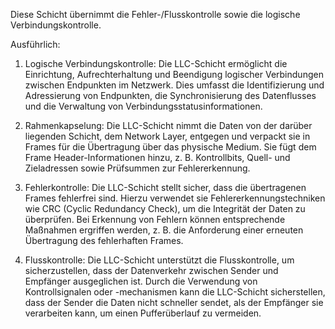 Diese Schicht übernimmt die Fehler-/Flusskontrolle sowie die logische Verbindungskontrolle. 

Ausführlich:
1. Logische Verbindungskontrolle: Die LLC-Schicht ermöglicht die Einrichtung, Aufrechterhaltung und Beendigung logischer Verbindungen zwischen Endpunkten im Netzwerk. Dies umfasst die Identifizierung und Adressierung von Endpunkten, die Synchronisierung des Datenflusses und die Verwaltung von Verbindungsstatusinformationen.
    
2. Rahmenkapselung: Die LLC-Schicht nimmt die Daten von der darüber liegenden Schicht, dem Network Layer, entgegen und verpackt sie in Frames für die Übertragung über das physische Medium. Sie fügt dem Frame Header-Informationen hinzu, z. B. Kontrollbits, Quell- und Zieladressen sowie Prüfsummen zur Fehlererkennung.
    
3. Fehlerkontrolle: Die LLC-Schicht stellt sicher, dass die übertragenen Frames fehlerfrei sind. Hierzu verwendet sie Fehlererkennungstechniken wie CRC (Cyclic Redundancy Check), um die Integrität der Daten zu überprüfen. Bei Erkennung von Fehlern können entsprechende Maßnahmen ergriffen werden, z. B. die Anforderung einer erneuten Übertragung des fehlerhaften Frames.
    
4. Flusskontrolle: Die LLC-Schicht unterstützt die Flusskontrolle, um sicherzustellen, dass der Datenverkehr zwischen Sender und Empfänger ausgeglichen ist. Durch die Verwendung von Kontrollsignalen oder -mechanismen kann die LLC-Schicht sicherstellen, dass der Sender die Daten nicht schneller sendet, als der Empfänger sie verarbeiten kann, um einen Pufferüberlauf zu vermeiden.